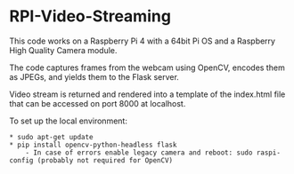 # RPI-Video-Streaming

This code works on a Raspberry Pi 4 with a 64bit Pi OS and a Raspberry High Quality Camera module.

The code captures frames from the webcam using OpenCV, encodes them as JPEGs, and yields them to the Flask server.

Video stream is returned and rendered into a template of the index.html file that can be accessed on port 8000 at localhost.

To set up the local environment:

    * sudo apt-get update
    * pip install opencv-python-headless flask
        - In case of errors enable legacy camera and reboot: sudo raspi-config (probably not required for OpenCV)